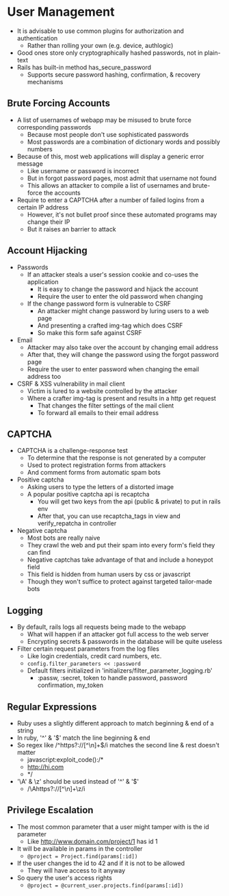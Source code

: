 # User Management

-   It is advisable to use common plugins for authorization and authentication
    -   Rather than rolling your own (e.g. device, authlogic)
-   Good ones store only cryptographically hashed passwords, not in plain-text
-   Rails has built-in method has_secure_password
    -   Supports secure password hashing, confirmation, & recovery mechanisms

## Brute Forcing Accounts

-   A list of usernames of webapp may be misused to brute force corresponding passwords
    -   Because most people don't use sophisticated passwords
    -   Most passwords are a combination of dictionary words and possibly numbers
-   Because of this, most web applications will display a generic error message
    -   Like username or password is incorrect
    -   But in forgot password pages, most admit that username not found
    -   This allows an attacker to compile a list of usernames and brute-force the accounts
-   Require to enter a CAPTCHA after a number of failed logins from a certain IP address
    -   However, it's not bullet proof since these automated programs may change their IP
    -   But it raises an barrier to attack

## Account Hijacking

-   Passwords
    -   If an attacker steals a user's session cookie and co-uses the application
        -   It is easy to change the password and hijack the account
        -   Require the user to enter the old password when changing
    -   If the change password form is vulnerable to CSRF
        -   An attacker might change password by luring users to a web page
        -   And presenting a crafted img-tag which does CSRF
        -   So make this form safe against CSRF
-   Email
    -   Attacker may also take over the account by changing email address
    -   After that, they will change the password using the forgot password page
    -   Require the user to enter password when changing the email address too
-   CSRF & XSS vulnerability in mail client
    -   Victim is lured to a website controlled by the attacker
    -   Where a crafter img-tag is present and results in a http get request
        -   That changes the filter settings of the mail client
        -   To forward all emails to their email address

## CAPTCHA

-   CAPTCHA is a challenge-response test
    -   To determine that the response is not generated by a computer
    -   Used to protect registration forms from attackers
    -   And comment forms from automatic spam bots
-   Positive captcha
    -   Asking users to type the letters of a distorted image
    -   A popular positive captcha api is recaptcha
        -   You will get two keys from the api (public & private) to put in rails env
        -   After that, you can use recaptcha_tags in view and verify_repatcha in controller
-   Negative captcha
    -   Most bots are really naive
    -   They crawl the web and put their spam into every form's field they can find
    -   Negative captchas take advantage of that and include a honeypot field
    -   This field is hidden from human users by css or javascript
    -   Though they won't suffice to protect against targeted tailor-made bots

## Logging

-   By default, rails logs all requests being made to the webapp
    -   What will happen if an attacker got full access to the web server
    -   Encrypting secrets & passwords in the database will be quite useless
-   Filter certain request parameters from the log files
    -   Like login credentials, credit card numbers, etc.
    -   `config.filter_parameters << :password`
    -   Default filters initialized in 'initializers/filter_parameter_logging.rb'
        -   :passw, :secret, token to handle password, password confirmation, my_token

## Regular Expressions

-   Ruby uses a slightly different approach to match beginning & end of a string
-   In ruby, '^' & '$' match the line beginning & end
-   So regex like /^https?:\/\/[^\n]+$/i matches the second line & rest doesn't matter
    -   javascript:exploit_code():/\*
    -   http://hi.com
    -   \*/
-   '\A' & \z' should be used instead of '^' & '$'
    -   /\Ahttps?:\/\/[^\n]+\z/i

## Privilege Escalation

-   The most common parameter that a user might tamper with is the id parameter
    -   Like http://www.domain.com/project/1 has id 1
-   It will be available in params in the controller
    -   `@project = Project.find(params[:id])`
-   If the user changes the id to 42 and if it is not to be allowed
    -   They will have access to it anyway
-   So query the user's access rights
    -   `@project = @current_user.projects.find(params[:id])`
